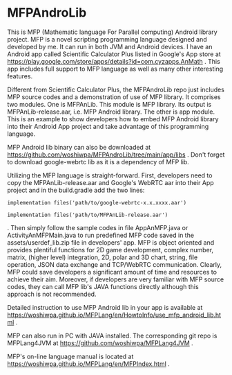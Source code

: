 # MFPAndroLib
This is MFP (Mathematic language For Parallel computing) Android library project. MFP is a novel scripting programming language designed and developed by me. It can run in both JVM and Android devices. I have an Android app called Scientific Calculator Plus listed in Google's App store at https://play.google.com/store/apps/details?id=com.cyzapps.AnMath . This app includes full support to MFP language as well as many other interesting features.

Different from Scientific Calculator Plus, the MFPAndroLib repo just includes MFP source codes and a demonstration of use of MFP library. It comprises two modules. One is MFPAnLib. This module is MFP library. Its output is MFPAnLib-release.aar, i.e. MFP Android library. The other is app module. This is an example to show developers how to embed MFP Android library into their Android App project and take advantage of this programming language.

MFP Android lib binary can also be downloaded at https://github.com/woshiwpa/MFPAndroLib/tree/main/app/libs . Don't forget to download google-webrtc lib as it is a dependency of MFP lib.

Utilizing the MFP language is straight-forward. First, developers need to copy the MFPAnLib-release.aar and Google's WebRTC aar into their App project and in the build.gradle add the two lines:

    implementation files('path/to/google-webrtc-x.x.xxxx.aar')
    
    implementation files('path/to/MFPAnLib-release.aar')
    
. Then simply follow the sample codes in file AppAnMFP.java or ActivityAnMFPMain.java to run predefined MFP code saved in the assets/userdef_lib.zip file in developers' app.
MFP is object oriented and provides plentiful functions for 2D game development, complex number, matrix, (higher level) integration, 2D, polar and 3D chart, string, file operation, JSON data exchange and TCP/WebRTC communication. Clearly, MFP could save developers a significant amount of time and resources to achieve their aim. Moreover, if developers are very familiar with MFP source codes, they can call MFP lib's JAVA functions directly although this approach is not recommended.

Detailed instruction to use MFP Android lib in your app is available at https://woshiwpa.github.io/MFPLang/en/HowtoInfo/use_mfp_android_lib.html .

MFP can also run in PC with JAVA installed. The corresponding git repo is MFPLang4JVM at https://github.com/woshiwpa/MFPLang4JVM .

MFP's on-line language manual is located at https://woshiwpa.github.io/MFPLang/en/MFPIndex.html .
